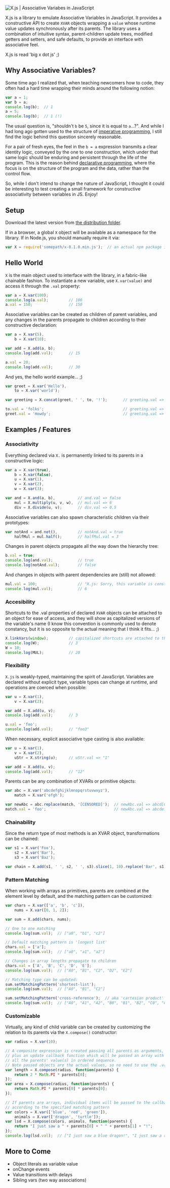 ![X.js | Associative Variabes in JavaScript](https://github.com/garciadelcastillo/X.js/blob/master/assets/xjs_banner_728.png "X.js | Associative Variabes in JavaScript")

X.js is a library to emulate Associative Variables in JavaScript. It provides a constructive API to create `XVAR` objects wrapping a `value` whose runtime value updates synchronously after its parents. The library uses a combination of intuitive syntax, parent-children update trees, modified getters and setters, and safe defaults, to provide an interface with associative feel. 

X.js is read 'big x dot js' ;)

## Why Associative Variables?

Some time ago I realized that, when teaching newcomers how to code, they often had a hard time wrapping their minds around the following notion:

```javascript
var a = 1;
var b = a;
console.log(b);  // 1
a = 5;
console.log(b);  // 1 (!)
```

The usual question is, "shouldn't `b` be `5`, since it is equal to `a`...?". And while I had long ago gotten used to the structure of [imperative programming](http://en.wikipedia.org/wiki/Imperative_programming), I still find the logic behind this question sincerely reasonable. 

For a pair of fresh eyes, the feel in the `b = a` expression transmits a clear identity logic, conveyed by the one to one construction, which under that same logic should be enduring and persistent through the life of the program. This is the reason behind [declarative programming](http://en.wikipedia.org/wiki/Declarative_programming), where the focus is on the structure of the program and the data, rather than the control flow.

So, while I don't intend to change the nature of JavaScript, I thought it could be interesting to test creating a small framework for constructive associativity between variables in JS. Enjoy!

## Setup

Download the latest version from [the distribution folder](https://github.com/garciadelcastillo/x.js/tree/master/dist).

If in a browser, a global `X` object will be available as a namespace for the library. If in Node.js, you should manually require it via:

```javascript
var X = require('somepath/x-0.1.0.min.js');  // an actual npm package is wip...
```

## Hello World

`X` is the main object used to interface with the library, in a fabric-like chainable fashion. To instantiate a new variable, use `X.var(value)` and access it through the `.val` property:

```javascript
var a = X.var(100);
console.log(a.val);         // 100
a.val = 150;                // 150
```

Associative variables can be created as children of parent variables, and any changes in the parents propagate to children according to their constructive declaration:

```javascript
var a = X.var(5),
    b = X.var(10);

var add = X.add(a, b);
console.log(add.val);       // 15

a.val = 20;
console.log(add.val);       // 30
```

And yes, the hello world example... ;)

```javascript
var greet = X.var('Hello'),
    to = X.var('world');

var greeting = X.concat(greet, ' ', to, '!');       // greeting.val => "Hello world!"

to.val = 'folks';                                   // greeting.val => "Hello folks!"
greet.val = 'Howdy';                                // greeting.val => "Howdy folks!"
```

## Examples / Features

### Associativity

Everything declared via `X.` is permanently linked to its parents in a constructive logic:

```javascript
var a = X.var(true),
    b = X.var(false),
    u = X.var(1),
    v = X.var(2),
    w = X.var(3);

var and = X.and(a, b),          // and.val => false
    mul = X.multiply(u, v, w),  // mul.val => 6
    div = X.divide(u, v);       // div.val => 0.5
```

Associative variables can also spawn characteristic children via their prototypes:

```javascript
var notAnd = and.not(),         // notAnd.val = true
    halfMul = mul.half();       // halfMul.val = 3
```

Changes in parent objects propagate all the way down the hierarchy tree:

```javascript
b.val = true;
console.log(and.val);           // true
console.log(notAnd.val);        // false
```

And changes in objects with parent dependencies are (still) not allowed:

```javascript
mul.val = 100;                  // "X.js: Sorry, this variable is constrained"
console.log(mul.val);           // 6
```

### Accesibility

Shortcuts to the .val properties of declared `XVAR` objects can be attached to an object for ease of access, and they will show as capitalized versions of the variable's name (I know this convention is commonly used to denote constancy, but it is so opposite to the actual meaning that I think it fits... ;)

```javascript
X.linkVars(window);         // capitalized shortcuts are attached to the window object
console.log(W);             // 3
W = 10;
console.log(MUL);           // 20
```

### Flexibility

`X.js` is weakly-typed, maintaining the spirit of JavaScript. Variables are declared without explicit type, variable types can change at runtime, and operations are coerced when possible:

```javascript
var u = X.var(1),
    v = X.var(2);

var add = X.add(u, v);
console.log(add.val);       // 3

u.val = 'foo';
console.log(add.val);       // "foo3"
```

When necessary, explicit associative type casting is also available:

```javascript
var u = X.var(1),
    v = X.var(2),
    uStr = X.string(u);     // uStr.val => "1"

var add = X.add(u, v);
console.log(add.val);       // "12"
```

Parents can be any combination of XVARs or primitive objects:

```javascript
var abc = X.var('abcdefghijklmnopqrstuvwxyz'),
    match = X.var('efgh');

var newAbc = abc.replace(match, '[CENSORED]');  // newAbc.val => abcd[CENSORED]ijklmnopqrstuvwxyz
match.val = 'foo';                              // newAbc.val => abcdefghijklmnopqrstuvwxyz (no match was found)
```

### Chainability

Since the return type of most methods is an XVAR object, transformations can be chained:

```javascript
var s1 = X.var('Foo'),
    s2 = X.var('Bar'),
    s3 = X.var('Baz');

var chain = X.add(s1, ' ', s2, ' ', s3).slice(1, 10).replace('Bar', s1);   // "oo Foo Ba"
```

### Pattern Matching

When working with arrays as primitives, parents are combined at the element level by default, and the matching pattern can be customized:

```javascript
var chars = X.var(['a', 'b', 'c']),
    nums = X.var([0, 1, 2]);

var sum = X.add(chars, nums);

// One to one matching
console.log(sum.val);  // ["a0", "b1", "c2"]

// Default matching pattern is 'longest list'
chars.val = ['a'];
console.log(sum.val);  // ["a0", "a1", "a2"]

// Changes in array lengths propagate to children 
chars.val = ['A', 'B', 'C', 'D', 'E'];
console.log(sum.val);  // ["A0", "B1", "C2", "D2", "E2"]

// Matching type can be updated:
sum.setMatchingPattern('shortest-list');
console.log(sum.val);  // ["A0", "B1", "C2"]

sum.setMatchingPattern('cross-reference');  // aka 'cartesian product'
console.log(sum.val);  // ["A0", "A1", "A2", "B0", "B1", "B2", "C0", "C1", "C2", "D0", "D1", "D2", "E0", "E1", "E2"]
```

### Customizable

Virtually, any kind of child variable can be created by customizing the relation to its parents via the `X.compose()` constructor:

```javascript
var radius = X.var(10);

// A composite expression is created passing all parents as arguments, 
// plus an update callback function which will be passed an array with 
// all the parents' value(s) in ordered sequence.
// Note passed objects are the actual values, so no need to use the .val accessor 
var length = X.compose(radius, function(parents) {
    return 2 * Math.PI * parents[0];
});
var area = X.compose(radius, function(parents) {
    return Math.PI * parents[0] * parents[0];
});

// If parents are arrays, individual items will be passed to the callback
// according to the specified matching pattern
var colors = X.var(['blue', 'red', 'green']),
    animals = X.var(['dragon', 'turtle']);
var lsd = X.compose(colors, animals, function(parents) {
    return "I just saw a " + parents[0] + " " + parents[1] + "!";
});
console.log(lsd.val);  // ["I just saw a blue dragon!", "I just saw a red turtle!", "I just saw a green turtle!"]
```

## More to Come
* Object literals as variable value
* onChange events
* Value transitions with delays
* Sibling vars (two way associations)




